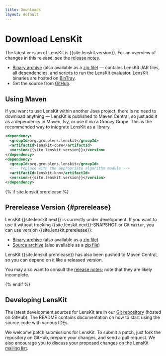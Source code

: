 ```yaml
---
title: Downloads
layout: default
---
```


# Download LensKit

[release notes]: /releases/lenskit-{{site.lenskit.version}}.html

The latest version of LensKit is {{site.lenskit.version}}.  For an
overview of changes in this release, see the
[release notes][].

[bin.zip]: {{site.lenskit.downloadUrl}}/lenskit-{{site.lenskit.version}}.zip
[bin.tgz]: {{site.lenskit.downloadUrl}}/lenskit-{{site.lenskit.version}}.tar.gz
[source]: https://github.com/lenskit/lenskit/releases/tag/lenskit-{{site.lenskit.version}}
[BinTray]: https://bintray.com/lenskit/lenskit-releases/lenskit/{{site.lenskit.version}}/view

- [Binary archive][bin.tgz] (also available as a [zip file][bin.zip]) —
  contains LensKit JAR files, all dependencies, and scripts to run the LensKit
  evaluator.  LensKit binaries are hosted on [BinTray][].
- Get the source from [GitHub][source].

## Using Maven

If you  want to use LensKit  within another Java project,  there is no
need to download anything — LensKit  is published to Maven Central, so
just add  it as a  dependency in  Maven, Ivy, or  use it via  a Groovy
Grape.  This is the recommended way to integrate LensKit as a library.

```xml
<dependency>
  <groupId>org.grouplens.lenskit</groupId>
  <artifactId>lenskit-core</artifactId>
  <version>{{site.lenskit.version}}</version>
</dependency>
<dependency>
  <groupId>org.grouplens.lenskit</groupId>
  <!-- replace with the appropriate algorithm module -->
  <artifactId>lenskit-knn</artifactId>
  <version>{{site.lenskit.version}}</version>
</dependency>
```

{% if site.lenskit.prerelease %}
## Prerelease Version {#prerelease}

LensKit {{site.lenskit.next}} is currently under development.  If you want to use it without tracking {{site.lenskit.next}}-SNAPSHOT or Git `master`, you can use version {{site.lenskit.prerelease}}:

[beta.bin.zip]: {{site.lenskit.downloadUrl}}/lenskit-{{site.lenskit.prerelease}}.zip
[beta.bin.tgz]: {{site.lenskit.downloadUrl}}/lenskit-{{site.lenskit.prerelease}}.tar.gz
[beta.source.zip]: {{site.lenskit.downloadUrl}}/lenskit-{{site.lenskit.prerelease}}-source.zip
[beta.source.tgz]: {{site.lenskit.downloadUrl}}/lenskit-{{site.lenskit.prerelease}}-source.tar.gz

- [Binary archive][beta.bin.tgz] (also available as a [zip file][beta.bin.zip])
- [Source archive][beta.source.tgz] (also available as a [zip file][beta.source.zip])

LensKit {{site.lenskit.prerelease}} has also been pushed to Maven Central, so you can depend on it like a released version.

You may also want to consult the [release notes](../releases/lenskit-{{site.lenskit.next}}); note that they are likely incomplete.

{% endif %}

## Developing LensKit

[GH]: https://github.com/grouplens/lenskit
[ML]: https://wwws.cs.umn.edu/mm-cs/listinfo/lenskit

The latest development sources for LensKit are in our
[Git repository][GH] (hosted on GitHub).  The README contains
documentation on how to start using the source code with various IDEs.

We welcome patch submissions for LensKit. To submit a patch, just fork
the repository on GitHub, prepare your changes, and send a pull
request.  We also encourage you to discuss your proposed changes on the
LensKit [mailing list][ml].
